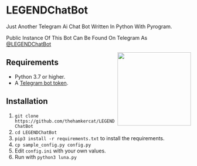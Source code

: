 # LEGENDChatBot
Just Another Telegram Ai Chat Bot Written In Python With Pyrogram.

Public Instance Of This Bot Can Be Found On Telegram As [@LEGENDChatBot](https://t.me/LEGENDChatBot)

<img src="https://hamker.me/z/rohegch_luna.jpg" width="200" align="right">

## Requirements

- Python 3.7 or higher.
- A [Telegram bot token](//t.me/botfather).


## Installation

1. `git clone https://github.com/thehamkercat/LEGENDChatBot`
2. `cd LEGENDChatBot`
3. `pip3 install -r requirements.txt` to install the requirements.
4. `cp sample_config.py config.py`
5. Edit `config.ini` with your own values.
6. Run with `python3 luna.py`
